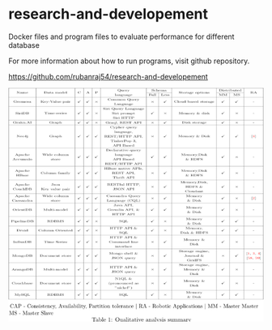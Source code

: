 # research-and-developement
Docker files and program files to evaluate performance for different database

For more information about how to run programs, visit github repository.

https://github.com/rubanraj54/research-and-developement

![Preview](https://raw.githubusercontent.com/rubanraj54/research-and-developement/master/images/g10997.png)
